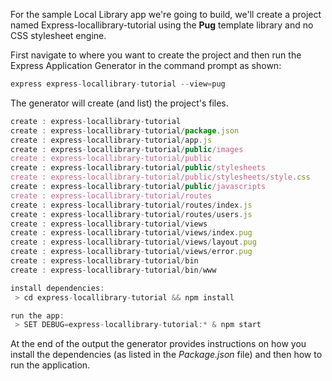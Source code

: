 For the sample Local Library app we're going to build, we'll create a project named Express-locallibrary-tutorial using the **Pug** template library and no CSS stylesheet engine.

First navigate to where you want to create the project and then run the Express Application Generator in the command prompt as shown:
    
```js    
express express-locallibrary-tutorial --view=pug
```    

The generator will create (and list) the project's files.
    
```js    
create : express-locallibrary-tutorial
create : express-locallibrary-tutorial/package.json
create : express-locallibrary-tutorial/app.js
create : express-locallibrary-tutorial/public/images
create : express-locallibrary-tutorial/public
create : express-locallibrary-tutorial/public/stylesheets
create : express-locallibrary-tutorial/public/stylesheets/style.css
create : express-locallibrary-tutorial/public/javascripts
create : express-locallibrary-tutorial/routes
create : express-locallibrary-tutorial/routes/index.js
create : express-locallibrary-tutorial/routes/users.js
create : express-locallibrary-tutorial/views
create : express-locallibrary-tutorial/views/index.pug
create : express-locallibrary-tutorial/views/layout.pug
create : express-locallibrary-tutorial/views/error.pug
create : express-locallibrary-tutorial/bin
create : express-locallibrary-tutorial/bin/www

install dependencies:
 > cd express-locallibrary-tutorial && npm install

run the app:
 > SET DEBUG=express-locallibrary-tutorial:* & npm start
```

At the end of the output the generator provides instructions on how you install the dependencies (as listed in the *Package.json* file) and then how to run the application.
